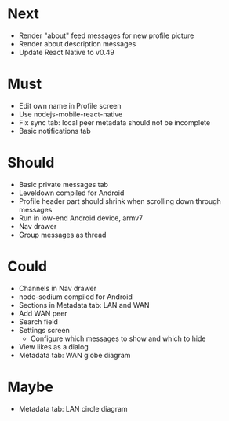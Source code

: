 # Next

- Render "about" feed messages for new profile picture
- Render about description messages
- Update React Native to v0.49

# Must

- Edit own name in Profile screen
- Use nodejs-mobile-react-native
- Fix sync tab: local peer metadata should not be incomplete
- Basic notifications tab

# Should

- Basic private messages tab
- Leveldown compiled for Android
- Profile header part should shrink when scrolling down through messages
- Run in low-end Android device, armv7
- Nav drawer
- Group messages as thread

# Could

- Channels in Nav drawer
- node-sodium compiled for Android
- Sections in Metadata tab: LAN and WAN
- Add WAN peer
- Search field
- Settings screen
  - Configure which messages to show and which to hide
- View likes as a dialog
- Metadata tab: WAN globe diagram

# Maybe

- Metadata tab: LAN circle diagram
